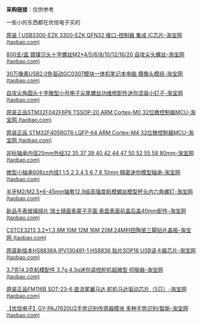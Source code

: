 **采购链接**：仅供参考

一些小的东西都在优信电子买的

[原装 | USB3300-EZK 3300-EZK QFN32 接口-控制器 集成 IC芯片-淘宝网 (taobao.com)](https://item.taobao.com/item.htm?spm=a1z09.2.0.0.1f3c2e8df9Af9i&id=615706097828&_u=b20q7cgb7b9f)

[800支/盒 镀镍沉头十字螺丝M2*4/5/6/8/10/12/16/20 自攻尖头螺丝-淘宝网 (taobao.com)](https://item.taobao.com/item.htm?spm=a1z09.2.0.0.1f3c2e8df9Af9i&id=571154046536&_u=b20q7cgb74bb)

[30万像素USB2.0免驱动GC0307模块一体机笔记本电脑 摄像头模组-淘宝网 (taobao.com)](https://item.taobao.com/item.htm?spm=a1z09.2.0.0.1f3c2e8df9Af9i&id=567717780577&_u=b20q7cgb6b84)

[自攻尖角圆头十字微型小号电子尖尾螺丝功维修配件迷你混装小钉子-淘宝网 (taobao.com)](https://item.taobao.com/item.htm?spm=a1z09.2.0.0.1f3c2e8df9Af9i&id=564183140313&_u=b20q7cgbbd3b)

[原装正品STM32F042F6P6 TSSOP-20 ARM Cortex-M0 32位微控制器MCU-淘宝网 (taobao.com)](https://item.taobao.com/item.htm?spm=a1z09.2.0.0.1f3c2e8df9Af9i&id=585946327112&_u=b20q7cgb12d4)

[原装正品 STM32F405RGT6 LQFP-64 ARM Cortex-M4 32位微控制器MCU-淘宝网 (taobao.com)](https://item.taobao.com/item.htm?spm=2013.1.w4018-21223910180.7.37634c481b1TNL&scm=1007.11837.279802.0&id=522577756409&pvid=aa1f18aa-1d2d-4c48-aca4-2510d8bd8b76)

[非标轴承内径25mm外经32 35 37 39 40 42 44 47 50 52 55 58 80mm-淘宝网 (taobao.com)](https://item.taobao.com/item.htm?spm=a1z09.2.0.0.1f3c2e8df9Af9i&id=550670695721&_u=b20q7cgbace2)

[微型小轴承608zz内径1 1.5 2 3 4 5 6 7 8 10mm 精密迷你模型轴承-淘宝网 (taobao.com)](https://item.taobao.com/item.htm?spm=a1z09.2.0.0.1f3c2e8df9Af9i&id=626925470285&_u=b20q7cgbb95a)

[半牙M2/M2.5*6-45mm轴套12.9级高强度航模螺丝模型杯头内六角螺钉-淘宝网 (taobao.com)](https://item.taobao.com/item.htm?spm=a1z09.2.0.0.1f3c2e8df9Af9i&id=597058278501&_u=b20q7cgb396b)

[新品手表玻璃镜片 瑞士镜面表蒙子平面 表盘表面前盖后盖40mm配件-淘宝网 (taobao.com)](https://item.taobao.com/item.htm?spm=a1z09.2.0.0.1f3c2e8df9Af9i&id=624702562166&_u=b20q7cgb2244)

[CSTCE3213 3.2*1.3 8M 10M 12M 16M 20M 24M村田陶瓷三脚贴片晶振-淘宝网 (taobao.com)](https://item.taobao.com/item.htm?spm=a1z09.2.0.0.1f3c2e8df9Af9i&id=569633363622&_u=b20q7cgb7b7b)

[原装新版本HS8836A IPV130491-1 HS8836 贴片SOP16 USB读卡器芯片-淘宝网 (taobao.com)](https://item.taobao.com/item.htm?spm=a1z09.2.0.0.1f3c2e8df9Af9i&id=595763295882&_u=b20q7cgb5174)

[3.7克|4.3克航模配件 3.7g 4.3g迷你遥控舵机超微型 伺服器-淘宝网 (taobao.com)](https://item.taobao.com/item.htm?spm=a1z09.2.0.0.1f3c2e8df9Af9i&id=601889539677&_u=b20q7cgb34d4)

[原装正品FM116B SOT-23-6 直流尾翼马达 舵机马达驱动芯片（5只）-淘宝网 (taobao.com)](https://item.taobao.com/item.htm?spm=a1z09.2.0.0.1f3c2e8df9Af9i&id=618979113359&_u=b20q7cgb4a9d)

[【优信电子】GY-PAJ7620U2手势识别传感器模块 多种手势识别/智能-淘宝网 (taobao.com)](https://item.taobao.com/item.htm?spm=a1z09.2.0.0.1f3c2e8df9Af9i&id=571178228286&_u=b20q7cgb3b28)

